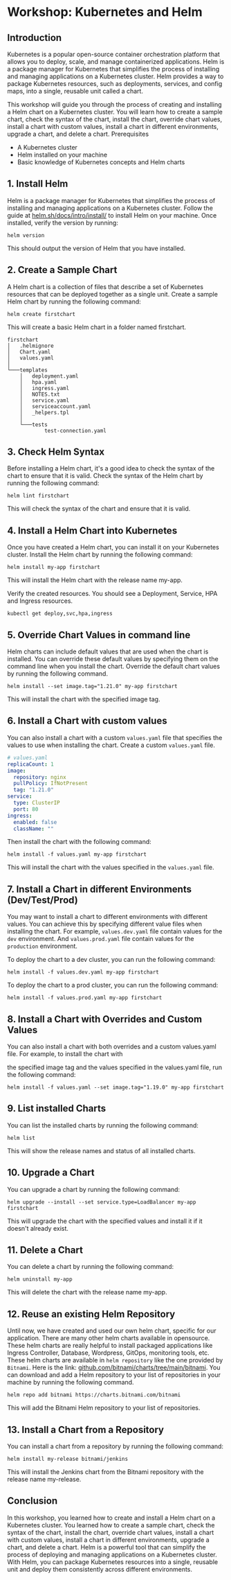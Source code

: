 # Workshop: Kubernetes and Helm
 

## Introduction
 
Kubernetes is a popular open-source container orchestration platform that allows you to deploy, scale, and manage containerized applications. Helm is a package manager for Kubernetes that simplifies the process of installing and managing applications on a Kubernetes cluster. Helm provides a way to package Kubernetes resources, such as deployments, services, and config maps, into a single, reusable unit called a chart.

This workshop will guide you through the process of creating and installing a Helm chart on a Kubernetes cluster. You will learn how to create a sample chart, check the syntax of the chart, install the chart, override chart values, install a chart with custom values, install a chart in different environments, upgrade a chart, and delete a chart.
Prerequisites
 
- A Kubernetes cluster
- Helm installed on your machine
- Basic knowledge of Kubernetes concepts and Helm charts

## 1. Install Helm
 
Helm is a package manager for Kubernetes that simplifies the process of installing and managing applications on a Kubernetes cluster. Follow the guide at [helm.sh/docs/intro/install/](https://helm.sh/docs/intro/install/) to install Helm on your machine. Once installed, verify the version by running:

```shell
helm version  
```

This should output the version of Helm that you have installed.

## 2. Create a Sample Chart
 
A Helm chart is a collection of files that describe a set of Kubernetes resources that can be deployed together as a single unit.
Create a sample Helm chart by running the following command:

```shell
helm create firstchart  
```

This will create a basic Helm chart in a folder named firstchart.

```shell
firstchart
│   .helmignore
│   Chart.yaml
│   values.yaml
│
└───templates
    │   deployment.yaml
    │   hpa.yaml
    │   ingress.yaml
    │   NOTES.txt
    │   service.yaml
    │   serviceaccount.yaml
    │   _helpers.tpl
    │
    └───tests
            test-connection.yaml
```

## 3. Check Helm Syntax
 
Before installing a Helm chart, it's a good idea to check the syntax of the chart to ensure that it is valid. 
Check the syntax of the Helm chart by running the following command:

```shell
helm lint firstchart
```
 
This will check the syntax of the chart and ensure that it is valid.

## 4. Install a Helm Chart into Kubernetes
 
Once you have created a Helm chart, you can install it on your Kubernetes cluster.
Install the Helm chart by running the following command:

```shell
helm install my-app firstchart  
```

This will install the Helm chart with the release name my-app.

Verify the created resources. You should see a Deployment, Service, HPA and Ingress resources.

```shell
kubectl get deploy,svc,hpa,ingress
```

## 5. Override Chart Values in command line
 
Helm charts can include default values that are used when the chart is installed.
You can override these default values by specifying them on the command line when you install the chart.
Override the default chart values by running the following command.

```shell
helm install --set image.tag="1.21.0" my-app firstchart  
```

This will install the chart with the specified image tag.

## 6. Install a Chart with custom values
 
You can also install a chart with a custom `values.yaml` file that specifies the values to use when installing the chart.
Create a custom `values.yaml` file.

```yaml
# values.yaml
replicaCount: 1
image:
  repository: nginx
  pullPolicy: IfNotPresent
  tag: "1.21.0"
service:
  type: ClusterIP
  port: 80
ingress:
  enabled: false
  className: ""
```

Then install the chart with the following command:

```shell
helm install -f values.yaml my-app firstchart  
```

This will install the chart with the values specified in the `values.yaml` file.

## 7. Install a Chart in different Environments (Dev/Test/Prod)
 
You may want to install a chart to different environments with different values. 
You can achieve this by specifying different value files when installing the chart.
For example, `values.dev.yaml` file contain values for the `dev` environment.
And `values.prod.yaml` file contain values for the `production` environment.

To deploy the chart to a dev cluster, you can run the following command:

```shell
helm install -f values.dev.yaml my-app firstchart  
```

To deploy the chart to a prod cluster, you can run the following command:

```shell
helm install -f values.prod.yaml my-app firstchart  
```

## 8. Install a Chart with Overrides and Custom Values
 
You can also install a chart with both overrides and a custom values.yaml file. For example, to install the chart with

the specified image tag and the values specified in the values.yaml file, run the following command:

```shell
helm install -f values.yaml --set image.tag="1.19.0" my-app firstchart  
```

## 9. List installed Charts
 
You can list the installed charts by running the following command:

```shell
helm list  
```

This will show the release names and status of all installed charts.

## 10. Upgrade a Chart
 
You can upgrade a chart by running the following command:

```shell
helm upgrade --install --set service.type=LoadBalancer my-app firstchart  
```

This will upgrade the chart with the specified values and install it if it doesn't already exist.

## 11. Delete a Chart
 
You can delete a chart by running the following command:

```shell
helm uninstall my-app  
```

This will delete the chart with the release name my-app.

## 12. Reuse an existing Helm Repository

Until now, we have created and used our own helm chart, specific for our application.
There are many other helm charts available in opensource.
These helm charts are really helpful to install packaged applications like Ingress Controller, Database, Wordpress, GitOps, monitoring tools, etc.
These helm charts are available in `helm repository` like the one provided by `Bitnami`. Here is the link: [github.com/bitnami/charts/tree/main/bitnami](https://github.com/bitnami/charts/tree/main/bitnami).
You can download and add a Helm repository to your list of repositories in your machine by running the following command.

```shell
helm repo add bitnami https://charts.bitnami.com/bitnami  
```

This will add the Bitnami Helm repository to your list of repositories.

## 13. Install a Chart from a Repository
 
You can install a chart from a repository by running the following command:

```shell
helm install my-release bitnami/jenkins  
```

This will install the Jenkins chart from the Bitnami repository with the release name my-release.

## Conclusion
 
In this workshop, you learned how to create and install a Helm chart on a Kubernetes cluster. You learned how to create a sample chart, check the syntax of the chart, install the chart, override chart values, install a chart with custom values, install a chart in different environments, upgrade a chart, and delete a chart. Helm is a powerful tool that can simplify the process of deploying and managing applications on a Kubernetes cluster. With Helm, you can package Kubernetes resources into a single, reusable unit and deploy them consistently across different environments.